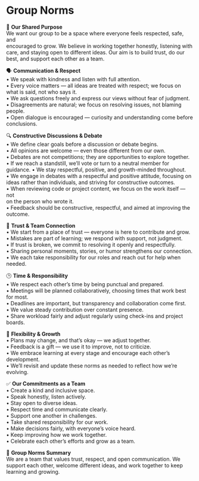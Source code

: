 # Group Norms

💠 **Our Shared Purpose**  
We want our group to be a space where everyone feels respected, safe, and  
encouraged to grow. We believe in working together honestly, listening with  
care, and staying open to different ideas. Our aim is to build trust, do our  
best, and support each other as a team.

🗣️ **Communication & Respect**  
• We speak with kindness and listen with full attention.  
• Every voice matters — all ideas are treated with respect; we focus on  
  what is said, not who says it.  
• We ask questions freely and express our views without fear of judgment.  
• Disagreements are natural; we focus on resolving issues, not blaming  
  people.  
• Open dialogue is encouraged — curiosity and understanding come before  
  conclusions.

🔍 **Constructive Discussions & Debate**  
• We define clear goals before a discussion or debate begins.  
• All opinions are welcome — even those different from our own.  
• Debates are not competitions; they are opportunities to explore together.  
• If we reach a standstill, we’ll vote or turn to a neutral member for guidance.
• We stay respectful, positive, and growth-minded throughout.  
• We engage in debates with a respectful and positive attitude, focusing on  
  ideas rather than individuals, and striving for constructive outcomes.  
• When reviewing code or project content, we focus on the work itself — not  
  on the person who wrote it.  
• Feedback should be constructive, respectful, and aimed at improving the  
  outcome.

🤝 **Trust & Team Connection**  
• We start from a place of trust — everyone is here to contribute and grow.  
• Mistakes are part of learning; we respond with support, not judgment.  
• If trust is broken, we commit to resolving it openly and respectfully.  
• Sharing personal moments, stories, or humor strengthens our connection.  
• We each take responsibility for our roles and reach out for help when  
  needed.

🕒 **Time & Responsibility**  
• We respect each other’s time by being punctual and prepared.  
• Meetings will be planned collaboratively, choosing times that work best  
  for most.  
• Deadlines are important, but transparency and collaboration come first.  
• We value steady contribution over constant presence.  
• Share workload fairly and adjust regularly using check-ins and project  
  boards.

🔁 **Flexibility & Growth**  
• Plans may change, and that’s okay — we adjust together.  
• Feedback is a gift — we use it to improve, not to criticize.  
• We embrace learning at every stage and encourage each other’s  
  development.  
• We’ll revisit and update these norms as needed to reflect how we’re  
  evolving.

✅ **Our Commitments as a Team**  
• Create a kind and inclusive space.  
• Speak honestly, listen actively.  
• Stay open to diverse ideas.  
• Respect time and communicate clearly.  
• Support one another in challenges.  
• Take shared responsibility for our work.  
• Make decisions fairly, with everyone’s voice heard.  
• Keep improving how we work together.  
• Celebrate each other’s efforts and grow as a team.

📌 **Group Norms Summary**  
We are a team that values trust, respect, and open communication. We  
support each other, welcome different ideas, and work together to keep  
learning and growing.
